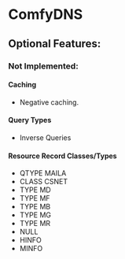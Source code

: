 # ComfyDNS

## Optional Features:

### Not Implemented:

#### Caching

* Negative caching.

#### Query Types

* Inverse Queries

#### Resource Record Classes/Types

* QTYPE MAILA
* CLASS CSNET
* TYPE MD
* TYPE MF
* TYPE MB
* TYPE MG
* TYPE MR
* NULL
* HINFO
* MINFO
